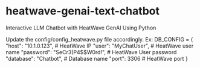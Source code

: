 # heatwave-genai-text-chatbot
Interactive LLM Chatbot with HeatWave GenAI Using Python

Update the config/config_heatwave.py file accordingly.
Ex:
DB_CONFIG = {
    "host": "10.1.0.123",           # HeatWave IP
    "user": "MyChatUser",           # HeatWave user name
    "password": "SeCr3(P4$$W0rd!",  # HeatWave User password
    "database": "Chatbot",          # Database name
    "port": 3306                    # HeatWave port
}
